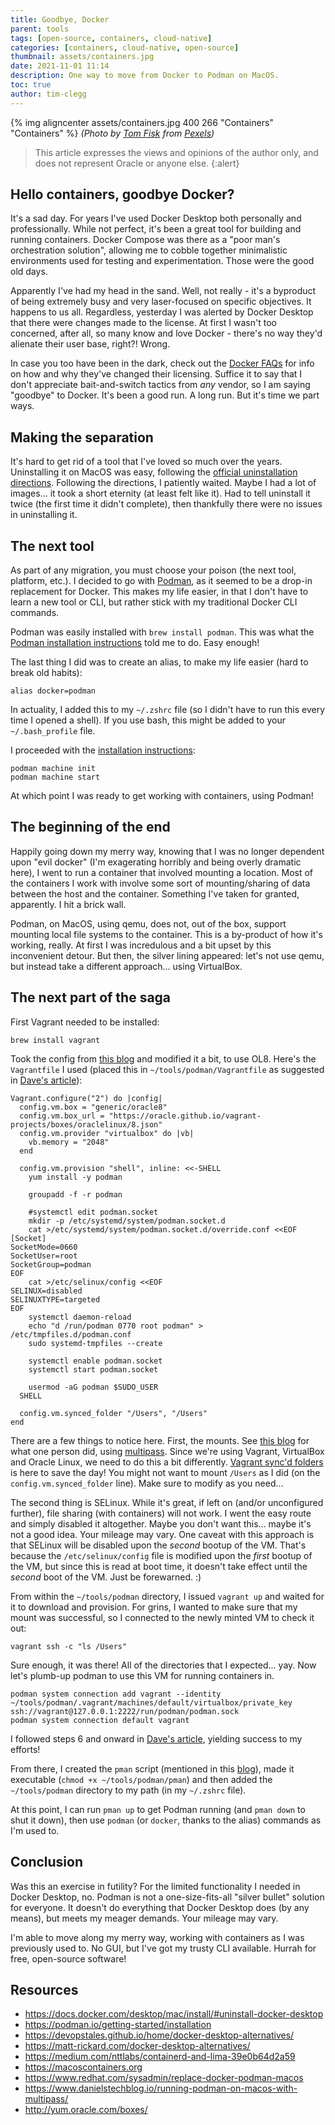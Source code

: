 ```yaml
---
title: Goodbye, Docker
parent: tools
tags: [open-source, containers, cloud-native]
categories: [containers, cloud-native, open-source]
thumbnail: assets/containers.jpg
date: 2021-11-01 11:14
description: One way to move from Docker to Podman on MacOS.
toc: true
author: tim-clegg
---
```

{% img aligncenter assets/containers.jpg 400 266 "Containers" "Containers" %}
*(Photo by [Tom Fisk](https://www.pexels.com/@tomfisk?utm_content=attributionCopyText&utm_medium=referral&utm_source=pexels) from [Pexels](https://www.pexels.com/photo/aerial-photography-of-container-van-lot-3063470/?utm_content=attributionCopyText&utm_medium=referral&utm_source=pexels))*

> This article expresses the views and opinions of the author only, and does not represent Oracle or anyone else.
{:alert}

## Hello containers, goodbye Docker?
It's a sad day.  For years I've used Docker Desktop both personally and professionally.  While not perfect, it's been a great tool for building and running containers.  Docker Compose was there as a "poor man's orchestration solution", allowing me to cobble together minimalistic environments used for testing and experimentation.  Those were the good old days.

Apparently I've had my head in the sand.  Well, not really - it's a byproduct of being extremely busy and very laser-focused on specific objectives.  It happens to us all.  Regardless, yesterday I was alerted by Docker Desktop that there were changes made to the license.  At first I wasn't too concerned, after all, so many know and love Docker - there's no way they'd alienate their user base, right?!  Wrong.

In case you too have been in the dark, check out the [Docker FAQs](https://www.docker.com/pricing/faq) for info on how and why they've changed their licensing.  Suffice it to say that I don't appreciate bait-and-switch tactics from *any* vendor, so I am saying "goodbye" to Docker.  It's been a good run.  A long run.  But it's time we part ways.

## Making the separation
It's hard to get rid of a tool that I've loved so much over the years.  Uninstalling it on MacOS was easy, following the [official uninstallation directions](https://docs.docker.com/desktop/mac/install/#uninstall-docker-desktop).  Following the directions, I patiently waited.  Maybe I had a lot of images... it took a short eternity (at least felt like it).  Had to tell uninstall it twice (the first time it didn't complete), then thankfully there were no issues in uninstalling it.

## The next tool
As part of any migration, you must choose your poison (the next tool, platform, etc.).  I decided to go with [Podman](https://podman.io), as it seemed to be a drop-in replacement for Docker.  This makes my life easier, in that I don't have to learn a new tool or CLI, but rather stick with my traditional Docker CLI commands.

Podman was easily installed with `brew install podman`.  This was what the [Podman installation instructions](https://podman.io/getting-started/installation) told me to do.  Easy enough!

The last thing I did was to create an alias, to make my life easier (hard to break old habits):

```
alias docker=podman
```

In actuality, I added this to my `~/.zshrc` file (so I didn't have to run this every time I opened a shell).  If you use bash, this might be added to your `~/.bash_profile` file.

I proceeded with the [installation instructions](https://podman.io/getting-started/installation):

```
podman machine init
podman machine start
```

At which point I was ready to get working with containers, using Podman!

## The beginning of the end
Happily going down my merry way, knowing that I was no longer dependent upon "evil docker" (I'm exagerating horribly and being overly dramatic here), I went to run a container that involved mounting a location.  Most of the containers I work with involve some sort of mounting/sharing of data between the host and the container.  Something I've taken for granted, apparently.  I hit a brick wall.

Podman, on MacOS, using qemu, does not, out of the box, support mounting local file systems to the container.  This is a by-product of how it's working, really.  At first I was incredulous and a bit upset by this inconvenient detour.  But then, the silver lining appeared: let's not use qemu, but instead take a different approach... using VirtualBox.

## The next part of the saga
First Vagrant needed to be installed:

```
brew install vagrant
```

Took the config from [this blog](https://www.redhat.com/sysadmin/replace-docker-podman-macos) and modified it a bit, to use OL8.  Here's the `Vagrantfile` I used (placed this in `~/tools/podman/Vagrantfile` as suggested in [Dave's article](https://www.redhat.com/sysadmin/replace-docker-podman-macos)):

```
Vagrant.configure("2") do |config|
  config.vm.box = "generic/oracle8"
  config.vm.box_url = "https://oracle.github.io/vagrant-projects/boxes/oraclelinux/8.json"
  config.vm.provider "virtualbox" do |vb|
    vb.memory = "2048"
  end

  config.vm.provision "shell", inline: <<-SHELL
    yum install -y podman

    groupadd -f -r podman

    #systemctl edit podman.socket
    mkdir -p /etc/systemd/system/podman.socket.d
    cat >/etc/systemd/system/podman.socket.d/override.conf <<EOF
[Socket]
SocketMode=0660
SocketUser=root
SocketGroup=podman
EOF
    cat >/etc/selinux/config <<EOF
SELINUX=disabled
SELINUXTYPE=targeted
EOF
    systemctl daemon-reload
    echo "d /run/podman 0770 root podman" > /etc/tmpfiles.d/podman.conf
    sudo systemd-tmpfiles --create

    systemctl enable podman.socket
    systemctl start podman.socket

    usermod -aG podman $SUDO_USER
  SHELL
  
  config.vm.synced_folder "/Users", "/Users"
end
```

There are a few things to notice here.  First, the mounts.  See [this blog](https://www.danielstechblog.io/running-podman-on-macos-with-multipass/) for what one person did, using [multipass](https://multipass.run).  Since we're using Vagrant, VirtualBox and Oracle Linux, we need to do this a bit differently.  [Vagrant sync'd folders](https://www.vagrantup.com/docs/synced-folders/basic_usage) is here to save the day!  You might not want to mount `/Users` as I did (on the `config.vm.synced_folder` line).  Make sure to modify as you need...

The second thing is SELinux.  While it's great, if left on (and/or unconfigured further), file sharing (with containers) will not work.  I went the easy route and simply disabled it altogether.  Maybe you don't want this... maybe it's not a good idea.  Your mileage may vary.  One caveat with this approach is that SELinux will be disabled upon the *second* bootup of the VM.  That's because the `/etc/selinux/config` file is modified upon the *first* bootup of the VM, but since this is read at boot time, it doesn't take effect until the *second* boot of the VM.  Just be forewarned.  :)

From within the `~/tools/podman` directory, I issued `vagrant up` and waited for it to download and provision.  For grins, I wanted to make sure that my mount was successful, so I connected to the newly minted VM to check it out:

```
vagrant ssh -c "ls /Users"
```

Sure enough, it was there!  All of the directories that I expected... yay.  Now let's plumb-up podman to use this VM for running containers in.

```
podman system connection add vagrant --identity ~/tools/podman/.vagrant/machines/default/virtualbox/private_key ssh://vagrant@127.0.0.1:2222/run/podman/podman.sock
podman system connection default vagrant
```

I followed steps 6 and onward in [Dave's article](https://www.redhat.com/sysadmin/replace-docker-podman-macos), yielding success to my efforts!

From there, I created the `pman` script (mentioned in this [blog](https://www.redhat.com/sysadmin/replace-docker-podman-macos)), made it executable (`chmod +x ~/tools/podman/pman`) and then added the `~/tools/podman` directory to my path (in my `~/.zshrc` file).

At this point, I can run `pman up` to get Podman running (and `pman down` to shut it down), then use `podman` (or `docker`, thanks to the alias) commands as I'm used to.

## Conclusion
Was this an exercise in futility?  For the limited functionality I needed in Docker Desktop, no.  Podman is not a one-size-fits-all "silver bullet" solution for everyone.  It doesn't do everything that Docker Desktop does (by any means), but meets my meager demands.  Your mileage may vary.

I'm able to move along my merry way, working with containers as I was previously used to.  No GUI, but I've got my trusty CLI available.  Hurrah for free, open-source software!

## Resources
* https://docs.docker.com/desktop/mac/install/#uninstall-docker-desktop
* https://podman.io/getting-started/installation
* https://devopstales.github.io/home/docker-desktop-alternatives/
* https://matt-rickard.com/docker-desktop-alternatives/
* https://medium.com/nttlabs/containerd-and-lima-39e0b64d2a59
* https://macoscontainers.org
* https://www.redhat.com/sysadmin/replace-docker-podman-macos
* https://www.danielstechblog.io/running-podman-on-macos-with-multipass/
* http://yum.oracle.com/boxes/